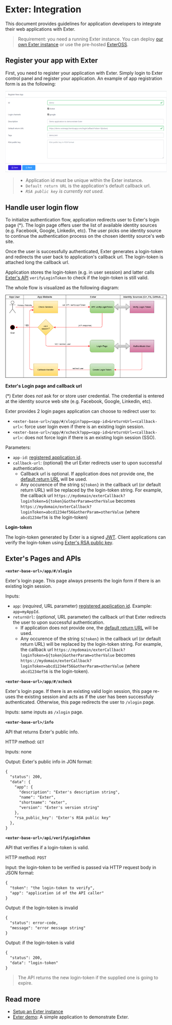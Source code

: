 # Exter: Integration

This document provides guidelines for application developers to integrate their web applications with Exter.

> Requirement: you need a running Exter instance. You can deploy [our own Exter instance](BuildAndRun.md) or use the pre-hosted [ExterOSS](https://btnguyen2k.github.io/exter/).

## Register your app with Exter

First, you need to register your application with Exter. Simply login to Exter control panel and register your application. An example of app registration form is as the following:

![Exter: Register new app](docs/Exter_register_new_app.png)

> - Application id must be unique within the Exter instance.
> - `Default return URL` is the application's default callback url.
> - _`RSA public key` is currently not used_.

## Handle user login flow

To initialize authentication flow, application redirects user to Exter's login page (*). The login page offers user the list of available identity sources (e.g. Facebook, Google, Linkedin, etc). The user picks one identity source to continue the authentication process on the chosen identity source's web site.

Once the user is successfully authenticated, Exter generates a login-token and redirects the user back to application's callback url. The login-token is attached long the callback url.

Application stores the login-token (e.g. in user session) and latter calls [Exter's API](#exters-pages-and-apis) `verifyLoginToken` to check if the login-token is still valid.

The whole flow is visualized as the following diagram:

![Exter Integration Flow](docs/Exter_flow_1.png)

**Exter's Login page and callback url**

(*) Exter does _not_ ask for or store user credential. The credential is entered at the identity source web site (e.g. Facebook, Google, Linkedin, etc).

Exter provides 2 login pages application can choose to redirect user to:

- `<exter-base-url>/app/#/xlogin?app=<app-id>&returnUrl=<callback-url>`: force user login even if there is an existing login session.
- `<exter-base-url>/app/#/xcheck?app=<app-id>&returnUrl=<callback-url>`: does not force login if there is an existing login session (SSO).

Parameters:

- `app-id`: [registered application id](#register-your-app-with-exter).
- `callback-url`: (optional) the url Exter redirects user to upon successful authentication.
  - Callback url is optional. If application does not provide one, the [default return URL](#register-your-app-with-exter) will be used.
  - Any occurence of the string `${token}` in the callback url (or default return URL) will be replaced by the login-token string. For example, the callback url `https://mydomain/exterCallback?loginToken=${token}&otherParam=otherValue` becomes `https://mydomain/exterCallback?loginToken=abcd1234ef56&otherParam=otherValue` (where `abcd1234ef56` is the login-token)

**Login-token**

The login-token generated by Exter is a signed [JWT](https://jwt.io/introduction/).
Client applications can verify the login-token using [Exter's RSA public key](#exters-pages-and-apis).

## Exter's Pages and APIs

**`<exter-base-url>/app/#/xlogin`**

Exter's login page. This page always presents the login form if there is an existing login session.

Inputs:
- `app`: (_required_, URL parameter) [registered application id](#register-your-app-with-exter). Example: `app=myAppId`.
- `returnUrl`: (_optional_, URL parameter) the callback url that Exter redirects the user to upon successful authentication.
  - If application does not provide one, the [default return URL](#register-your-app-with-exter) will be used.
  - Any occurence of the string `${token}` in the callback url (or default return URL) will be replaced by the login-token string. For example, the callback url `https://mydomain/exterCallback?loginToken=${token}&otherParam=otherValue` becomes `https://mydomain/exterCallback?loginToken=abcd1234ef56&otherParam=otherValue` (where `abcd1234ef56` is the login-token).

**`<exter-base-url>/app/#/xcheck`**

Exter's login page. If there is an existing valid login session, this page re-uses the existing session and acts as if the user has been successfuly authenticated.
Otherwise, this page redirects the user to `/xlogin` page.

Inputs: same inputs as `/xlogin` page.

**`<exter-base-url>/info`**

API that returns Exter's public info.

HTTP method: `GET`

Inputs: none

Output: Exter's public info in JON format:

```
{
  "status": 200,
  "data": {
    "app": {
      "description": "Exter's description string",
      "name": "Exter",
      "shortname": "exter",
      "version": "Exter's version string"
    },
    "rsa_public_key": "Exter's RSA public key"
  },
}
```

**`<exter-base-url>/api/verifyLoginToken`**

API that verifies if a login-token is valid.

HTTP method: `POST`

Input: the login-token to be verified is passed via HTTP request body in JSON format:

```
{
  "token": "the login-token to verify",
  "app": "application id of the API caller"
}
```

Output: if the login-token is invalid

```
{
  "status": error-code,
  "message": "error message string"
}
```

Output: if the login-token is valid

```
{
  "status": 200,
  "data": "login-token"
}
```

> The API returns the new login-token if the supplied one is going to expire.

## Read more

- [Setup an Exter instance](BuildAndRun.md)
- [Exter demo](https://github.com/btnguyen2k/exter_demo): A simple application to demonstrate Exter.
